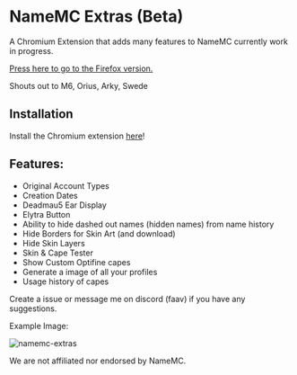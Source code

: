 # NameMC Extras (Beta)
A Chromium Extension that adds many features to NameMC currently work in progress.

[Press here to go to the Firefox version.](https://github.com/NameMC-Extras/NameMC-Extras/tree/firefox)

Shouts out to M6, Orius, Arky, Swede

## Installation
Install the Chromium extension [here](https://chrome.google.com/webstore/detail/namemc-extras-beta/cpphfojhgkppblcdhjbcploikanimgek)!

## Features:
- Original Account Types
- Creation Dates
- Deadmau5 Ear Display
- Elytra Button
- Ability to hide dashed out names (hidden names) from name history
- Hide Borders for Skin Art (and download)
- Hide Skin Layers
- Skin & Cape Tester
- Show Custom Optifine capes
- Generate a image of all your profiles
- Usage history of capes

Create a issue or message me on discord (faav) if you have any suggestions.

Example Image:

![namemc-extras](https://user-images.githubusercontent.com/52789876/192075041-36a8cc6c-4860-4e9c-8c99-e3824c8f4706.gif)

We are not affiliated nor endorsed by NameMC.
